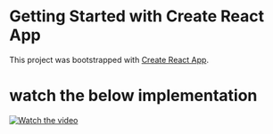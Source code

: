 # Getting Started with Create React App

This project was bootstrapped with [Create React App](https://github.com/facebook/create-react-app).

# watch the below implementation

[![Watch the video](https://img.youtube.com/vi/cmzVfNPccp0/maxresdefault.jpg)](https://youtu.be/cmzVfNPccp0)

